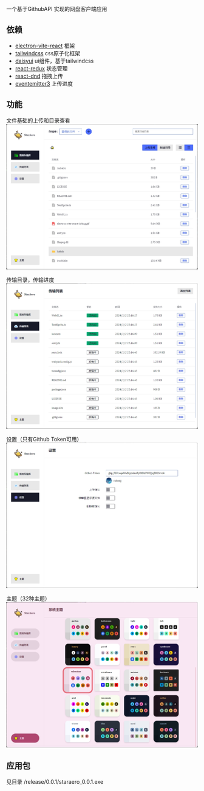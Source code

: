 一个基于GithubAPI 实现的网盘客户端应用


## 依赖
 - [electron-vite-react](https://github.com/electron-vite/electron-vite-react) 框架
 - [tailwindcss](https://tailwindcss.com/) css原子化框架
 - [daisyui](https://github.com/daisyui) ui组件，基于tailwindcss
 - [react-redux](https://react-redux.js.org/) 状态管理
 - [react-dnd](https://github.com/react-dnd/react-dnd) 拖拽上传
 - [eventemitter3](https://github.com/primus/eventemitter3) 上传进度



## 功能
文件基础的上传和目录查看
![storage.png](/storage.png)


传输目录，传输进度
![transports.png](/transports.png)


设置（只有Github Token可用）
![setting.png](/setting.png)


主题（32种主题）
![theme.png](/theme.png)


## 应用包

见目录 /release/0.0.1/staraero_0.0.1.exe
